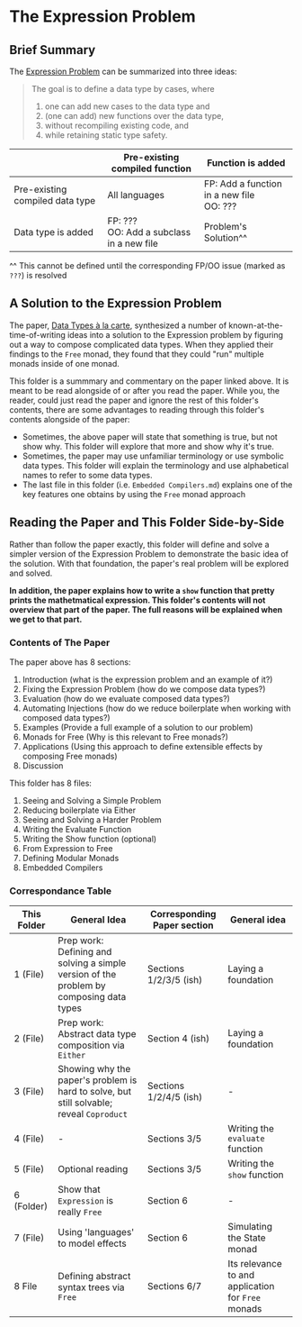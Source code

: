 # The Expression Problem

## Brief Summary

The [Expression Problem](http://www.daimi.au.dk/~madst/tool/papers/expression.txt) can be summarized into three ideas:
> The goal is to define a data type by cases, where
> 1. one can add new cases to the data type and
> 2. (one can add) new functions over the data type,
> 3. without recompiling existing code, and
> 4. while retaining static type safety.

| | Pre-existing compiled function | Function is added
| - | - | - |
| Pre-existing compiled data type | All languages | FP: Add a function in a new file<br> OO: ???
| Data type is added | FP: ???<br>OO: Add a subclass in a new file | Problem's Solution^^ |

^^ This cannot be defined until the corresponding FP/OO issue (marked as `???`) is resolved

## A Solution to the Expression Problem

The paper, [Data Types à la carte](http://www.cs.ru.nl/~W.Swierstra/Publications/DataTypesALaCarte.pdf), synthesized a number of known-at-the-time-of-writing ideas into a solution to the Expression problem by figuring out a way to compose complicated data types. When they applied their findings to the `Free` monad, they found that they could "run" multiple monads inside of one monad.

This folder is a summmary and commentary on the paper linked above. It is meant to be read alongside of or after you read the paper. While you, the reader, could just read the paper and ignore the rest of this folder's contents, there are some advantages to reading through this folder's contents alongside of the paper:
- Sometimes, the above paper will state that something is true, but not show why. This folder will explore that more and show why it's true.
- Sometimes, the paper may use unfamiliar terminology or use symbolic data types. This folder will explain the terminology and use alphabetical names to refer to some data types.
- The last file in this folder (i.e. `Embedded Compilers.md`) explains one of the key features one obtains by using the `Free` monad approach

## Reading the Paper and This Folder Side-by-Side

Rather than follow the paper exactly, this folder will define and solve a simpler version of the Expression Problem to demonstrate the basic idea of the solution. With that foundation, the paper's real problem will be explored and solved.

**In addition, the paper explains how to write a `show` function that pretty prints the mathetmatical expression. This folder's contents will not overview that part of the paper. The full reasons will be explained when we get to that part.**

### Contents of The Paper

The paper above has 8 sections:
1. Introduction (what is the expression problem and an example of it?)
2. Fixing the Expression Problem (how do we compose data types?)
3. Evaluation (how do we evaluate composed data types?)
4. Automating Injections (how do we reduce boilerplate when working with composed data types?)
5. Examples (Provide a full example of a solution to our problem)
6. Monads for Free (Why is this relevant to Free monads?)
7. Applications (Using this approach to define extensible effects by composing Free monads)
8. Discussion

This folder has 8 files:
1. Seeing and Solving a Simple Problem
2. Reducing boilerplate via Either
3. Seeing and Solving a Harder Problem
4. Writing the Evaluate Function
5. Writing the Show function (optional)
6. From Expression to Free
7. Defining Modular Monads
8. Embedded Compilers

### Correspondance Table

| This Folder | General Idea | Corresponding Paper section | General idea |
| - | - | - | - |
| 1 (File) | Prep work: Defining and solving a simple version of the problem by composing data types | Sections 1/2/3/5 (ish) | Laying a foundation
| 2 (File) | Prep work: Abstract data type composition via `Either` | Section 4 (ish) | Laying a foundation
| 3 (File) | Showing why the paper's problem is hard to solve, but still solvable; reveal `Coproduct` | Sections 1/2/4/5 (ish) | -
| 4 (File) | - | Sections 3/5 | Writing the `evaluate` function
| 5 (File) | Optional reading | Sections 3/5 | Writing the `show` function
| 6 (Folder) | Show that `Expression` is really `Free` | Section 6 | -
| 7 (File) | Using 'languages' to model effects | Section 6 | Simulating the State monad
| 8 File | Defining abstract syntax trees via `Free` | Sections 6/7 | Its relevance to and application for `Free` monads
